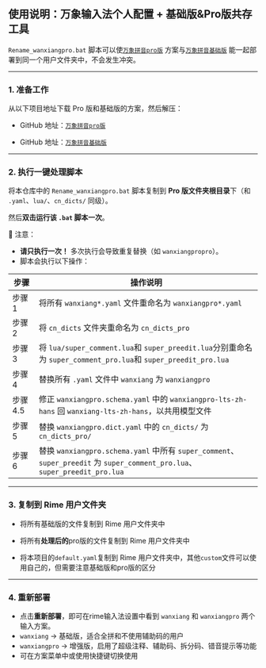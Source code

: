 ##  使用说明：万象输入法个人配置 + 基础版&Pro版共存工具

`Rename_wanxiangpro.bat` 脚本可以使[`万象拼音pro版`](https://github.com/amzxyz/rime_wanxiang_pro) 方案与[`万象拼音基础版`](https://github.com/amzxyz/rime_wanxiang) 能一起部署到同一个用户文件夹中，不会发生冲突。

---

### 1. 准备工作

从以下项目地址下载 Pro 版和基础版的方案，然后解压：

- GitHub 地址：[`万象拼音pro版`](https://github.com/amzxyz/rime_wanxiang_pro)

- GitHub 地址：[`万象拼音基础版`](https://github.com/amzxyz/rime_wanxiang)

---

### 2. 执行一键处理脚本

将本仓库中的 `Rename_wanxiangpro.bat` 脚本复制到 **Pro 版文件夹根目录**下（和 `.yaml`、`lua/`、`cn_dicts/` 同级）。

然后**双击运行该 `.bat` 脚本一次**。

📌 注意：

- **请只执行一次！** 多次执行会导致重复替换（如 `wanxiangpropro`）。
- 脚本会执行以下操作：

| 步骤 | 操作说明 |
|------|-----------|
| 步骤 1 | 将所有 `wanxiang*.yaml` 文件重命名为 `wanxiangpro*.yaml` |
| 步骤 2 | 将 `cn_dicts` 文件夹重命名为 `cn_dicts_pro` |
| 步骤 3 | 将 `lua/super_comment.lua`和 `super_preedit.lua`分别重命名为 `super_comment_pro.lua`和 `super_preedit_pro.lua` |
| 步骤 4 | 替换所有 `.yaml` 文件中 `wanxiang` 为 `wanxiangpro` |
| 步骤 4.5 |修正 `wanxiangpro.schema.yaml` 中的 `wanxiangpro-lts-zh-hans` 回 `wanxiang-lts-zh-hans`，以共用模型文件 |
| 步骤 5 | 替换 `wanxiangpro.dict.yaml` 中的 `cn_dicts/` 为 `cn_dicts_pro/` |
| 步骤 6 | 替换 `wanxiangpro.schema.yaml` 中所有 `super_comment`、`super_preedit` 为 `super_comment_pro.lua`、 `super_preedit_pro.lua` |

---

### 3. 复制到 Rime 用户文件夹

- 将所有基础版的文件复制到 Rime 用户文件夹中

- 将所有**处理后的**pro版的文件复制到 Rime 用户文件夹中

- 将本项目的`default.yaml`复制到 Rime 用户文件夹中，其他`custom`文件可以使用自己的，但需要注意基础版和pro版的区分

---

### 4. 重新部署

- 点击**重新部署**，即可在rime输入法设置中看到 `wanxiang` 和 `wanxiangpro` 两个输入方案。
- `wanxiang` → 基础版，适合全拼和不使用辅助码的用户
- `wanxiangpro` → 增强版，启用了超级注释、辅助码、拆分码、错音提示等功能
- 可在方案菜单中或使用快捷键切换使用

